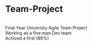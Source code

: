 # Team-Project
<br>Final Year University Agile Team Project
<br>Working as a five man Dev team
<br>Achived a first (86%)

